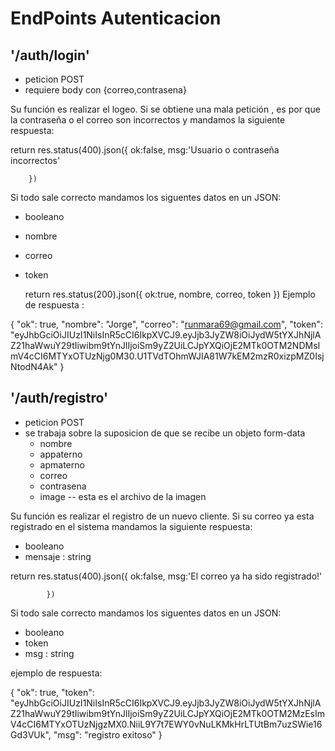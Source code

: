 # EndPoints Autenticacion

## '/auth/login'

* peticion POST
* requiere body con {correo,contrasena}
<p>
Su función es realizar el logeo.
Si se obtiene una mala petición , es por que la contraseña o el correo son incorrectos
y mandamos la siguiente respuesta:

return res.status(400).json({
            ok:false,
            msg:'Usuario o contraseña incorrectos'

        })


Si todo sale correcto mandamos los siguentes datos en un JSON:
* booleano
* nombre
* correo
* token

  return res.status(200).json({
                 ok:true,
                 nombre,
                 correo,
                 token
             })
 Ejemplo de respuesta :

 {
    "ok": true,
    "nombre": "Jorge",
    "correo": "runmara69@gmail.com",
    "token": "eyJhbGciOiJIUzI1NiIsInR5cCI6IkpXVCJ9.eyJjb3JyZW8iOiJydW5tYXJhNjlAZ21haWwuY29tIiwibm9tYnJlIjoiSm9yZ2UiLCJpYXQiOjE2MTk0OTM2NDMsImV4cCI6MTYxOTUzNjg0M30.U1TVdTOhmWJIA81W7kEM2mzR0xizpMZ0IsjNtodN4Ak"
}

</p>


## '/auth/registro'

* peticion POST
* se trabaja sobre la suposicion de que se recibe un objeto form-data
    * nombre
    * appaterno
    * apmaterno
    * correo
    * contrasena
    * image   -- esta es el archivo de la imagen


<p>

Su función es realizar el registro de un nuevo cliente.
Si su correo ya esta registrado en el sistema mandamos la siguiente respuesta:

* booleano
* mensaje : string

return res.status(400).json({
                ok:false,
                msg:'El correo ya ha sido registrado!'

            })

Si todo sale correcto mandamos los siguentes datos en un JSON:

* booleano
* token
* msg : string

ejemplo de respuesta:

{
    "ok": true,
    "token": "eyJhbGciOiJIUzI1NiIsInR5cCI6IkpXVCJ9.eyJjb3JyZW8iOiJydW5tYXJhNjlAZ21haWwuY29tIiwibm9tYnJlIjoiSm9yZ2UiLCJpYXQiOjE2MTk0OTM2MzEsImV4cCI6MTYxOTUzNjgzMX0.NiiL9Y7t7EWY0vNuLKMkHrLTUtBm7uzSWie16Gd3VUk",
    "msg": "registro exitoso"
}



</p>